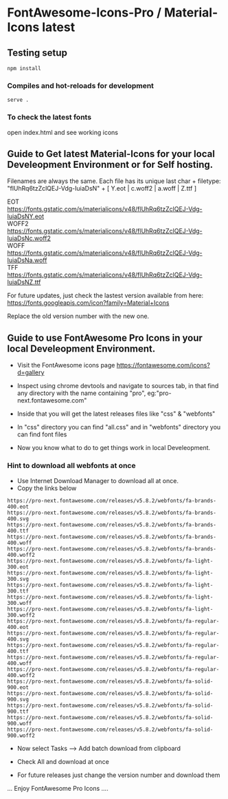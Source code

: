 # FontAwesome-Icons-Pro / Material-Icons latest

## Testing setup
```
npm install
```

### Compiles and hot-reloads for development
```
serve .
```
### To check the latest fonts 
open index.html and see working icons

## Guide to Get latest Material-Icons for your local Develeopment Environment or for Self hosting.

Filenames are always the same. Each file has its unique last char + filetype:
"flUhRq6tzZclQEJ-Vdg-IuiaDsN" + [ Y.eot | c.woff2 | a.woff | Z.ttf ]

EOT  
https://fonts.gstatic.com/s/materialicons/v48/flUhRq6tzZclQEJ-Vdg-IuiaDsNY.eot  
WOFF2  
https://fonts.gstatic.com/s/materialicons/v48/flUhRq6tzZclQEJ-Vdg-IuiaDsNc.woff2  
WOFF  
https://fonts.gstatic.com/s/materialicons/v48/flUhRq6tzZclQEJ-Vdg-IuiaDsNa.woff  
TFF  
https://fonts.gstatic.com/s/materialicons/v48/flUhRq6tzZclQEJ-Vdg-IuiaDsNZ.ttf  

For future updates, just check the lastest version available from here:  
https://fonts.googleapis.com/icon?family=Material+Icons

Replace the old version number with the new one.

## Guide to use FontAwesome Pro Icons in your local Develeopment Environment.

- Visit the FontAwesome icons page https://fontawesome.com/icons?d=gallery

- Inspect using chrome devtools and navigate to sources tab, in that find any directory with the name containing "pro", eg:"pro-next.fontawesome.com"

- Inside that you will get the latest releases files like "css" & "webfonts"

- In "css" directory you can find "all.css" and in "webfonts" directory you can find font files

- Now you know what to do to get things work in local Develeopment.

### Hint to download all webfonts at once
- Use Internet Download Manager to download all at once.
- Copy the links below 

```
https://pro-next.fontawesome.com/releases/v5.8.2/webfonts/fa-brands-400.eot
https://pro-next.fontawesome.com/releases/v5.8.2/webfonts/fa-brands-400.svg
https://pro-next.fontawesome.com/releases/v5.8.2/webfonts/fa-brands-400.ttf
https://pro-next.fontawesome.com/releases/v5.8.2/webfonts/fa-brands-400.woff
https://pro-next.fontawesome.com/releases/v5.8.2/webfonts/fa-brands-400.woff2
https://pro-next.fontawesome.com/releases/v5.8.2/webfonts/fa-light-300.eot
https://pro-next.fontawesome.com/releases/v5.8.2/webfonts/fa-light-300.svg
https://pro-next.fontawesome.com/releases/v5.8.2/webfonts/fa-light-300.ttf
https://pro-next.fontawesome.com/releases/v5.8.2/webfonts/fa-light-300.woff
https://pro-next.fontawesome.com/releases/v5.8.2/webfonts/fa-light-300.woff2
https://pro-next.fontawesome.com/releases/v5.8.2/webfonts/fa-regular-400.eot
https://pro-next.fontawesome.com/releases/v5.8.2/webfonts/fa-regular-400.svg
https://pro-next.fontawesome.com/releases/v5.8.2/webfonts/fa-regular-400.ttf
https://pro-next.fontawesome.com/releases/v5.8.2/webfonts/fa-regular-400.woff
https://pro-next.fontawesome.com/releases/v5.8.2/webfonts/fa-regular-400.woff2
https://pro-next.fontawesome.com/releases/v5.8.2/webfonts/fa-solid-900.eot
https://pro-next.fontawesome.com/releases/v5.8.2/webfonts/fa-solid-900.svg
https://pro-next.fontawesome.com/releases/v5.8.2/webfonts/fa-solid-900.ttf
https://pro-next.fontawesome.com/releases/v5.8.2/webfonts/fa-solid-900.woff
https://pro-next.fontawesome.com/releases/v5.8.2/webfonts/fa-solid-900.woff2
```

- Now select Tasks --> Add batch download from clipboard

- Check All and download at once

- For future releases just change the version number and download them

... Enjoy FontAwesome Pro Icons ....

